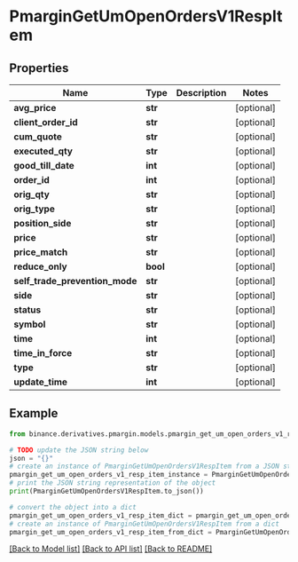 # PmarginGetUmOpenOrdersV1RespItem


## Properties

Name | Type | Description | Notes
------------ | ------------- | ------------- | -------------
**avg_price** | **str** |  | [optional] 
**client_order_id** | **str** |  | [optional] 
**cum_quote** | **str** |  | [optional] 
**executed_qty** | **str** |  | [optional] 
**good_till_date** | **int** |  | [optional] 
**order_id** | **int** |  | [optional] 
**orig_qty** | **str** |  | [optional] 
**orig_type** | **str** |  | [optional] 
**position_side** | **str** |  | [optional] 
**price** | **str** |  | [optional] 
**price_match** | **str** |  | [optional] 
**reduce_only** | **bool** |  | [optional] 
**self_trade_prevention_mode** | **str** |  | [optional] 
**side** | **str** |  | [optional] 
**status** | **str** |  | [optional] 
**symbol** | **str** |  | [optional] 
**time** | **int** |  | [optional] 
**time_in_force** | **str** |  | [optional] 
**type** | **str** |  | [optional] 
**update_time** | **int** |  | [optional] 

## Example

```python
from binance.derivatives.pmargin.models.pmargin_get_um_open_orders_v1_resp_item import PmarginGetUmOpenOrdersV1RespItem

# TODO update the JSON string below
json = "{}"
# create an instance of PmarginGetUmOpenOrdersV1RespItem from a JSON string
pmargin_get_um_open_orders_v1_resp_item_instance = PmarginGetUmOpenOrdersV1RespItem.from_json(json)
# print the JSON string representation of the object
print(PmarginGetUmOpenOrdersV1RespItem.to_json())

# convert the object into a dict
pmargin_get_um_open_orders_v1_resp_item_dict = pmargin_get_um_open_orders_v1_resp_item_instance.to_dict()
# create an instance of PmarginGetUmOpenOrdersV1RespItem from a dict
pmargin_get_um_open_orders_v1_resp_item_from_dict = PmarginGetUmOpenOrdersV1RespItem.from_dict(pmargin_get_um_open_orders_v1_resp_item_dict)
```
[[Back to Model list]](../README.md#documentation-for-models) [[Back to API list]](../README.md#documentation-for-api-endpoints) [[Back to README]](../README.md)


